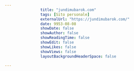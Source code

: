 ---
                title: "jundimubarok.com"
                tags: [Sito personale]
                externalUrl: "https://jundimubarok.com/"
                date: 9953-08-08
                showDate: false
                showAuthor: false
                showReadingTime: false
                showEdit: false
                showLikes: false
                showViews: false
                layoutBackgroundHeaderSpace: false
                ---


